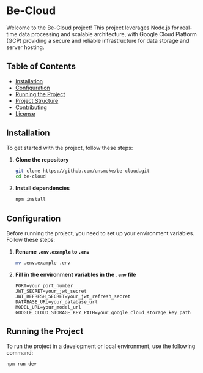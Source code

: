 # Be-Cloud

Welcome to the Be-Cloud project! This project leverages Node.js for real-time data processing and scalable architecture, with Google Cloud Platform (GCP) providing a secure and reliable infrastructure for data storage and server hosting.

## Table of Contents
- [Installation](#installation)
- [Configuration](#configuration)
- [Running the Project](#running-the-project)
- [Project Structure](#project-structure)
- [Contributing](#contributing)
- [License](#license)

## Installation

To get started with the project, follow these steps:

1. **Clone the repository**
    ```bash
    git clone https://github.com/unsmoke/be-cloud.git
    cd be-cloud
    ```

2. **Install dependencies**
    ```bash
    npm install
    ```

## Configuration

Before running the project, you need to set up your environment variables. Follow these steps:

1. **Rename `.env.example` to `.env`**
    ```bash
    mv .env.example .env
    ```

2. **Fill in the environment variables in the `.env` file**
    ```
    PORT=your_port_number
    JWT_SECRET=your_jwt_secret
    JWT_REFRESH_SECRET=your_jwt_refresh_secret
    DATABASE_URL=your_database_url
    MODEL_URL=your_model_url
    GOOGLE_CLOUD_STORAGE_KEY_PATH=your_google_cloud_storage_key_path
    ```

## Running the Project

To run the project in a development or local environment, use the following command:

```bash
npm run dev
